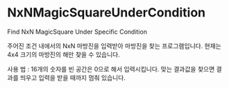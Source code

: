 # NxNMagicSquareUnderCondition
Find NxN MagicSquare Under Specific Condition

주어진 조건 내에서의 NxN 마방진을 입력받아 마방진을 찾는 프로그램입니다.
현재는 4x4 크기의 마방진의 해만 찾을 수 있습니다.

사용 법 : 16개의 숫자를 빈 공간은 0으로 해서 입력시킵니다.
맞는 결과값을 찾으면 결과를 띄우고 입력을 받을 때까지 멈춰 있습니다.
